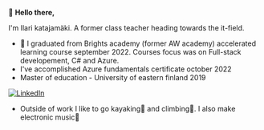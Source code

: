 👋 **Hello there,**

I'm Ilari katajamäki. A former class teacher heading towards the it-field. 
 
- 📘 I graduated from Brights academy (former AW academy) accelerated learning course september 2022. Courses focus was on Full-stack developement, C# and Azure.
- I've accomplished Azure fundamentals certificate october 2022
- Master of education - University of eastern finland 2019


[![LinkedIn](https://img.shields.io/badge/LinkedIn-0077B5?style=for-the-badge&logo=linkedin&logoColor=white)](https://www.linkedin.com/in/ilari-katajamaki-83539b92/)

 - Outside of work I like to go kayaking🌊 and climbing🧗. I also make electronic music🎹
